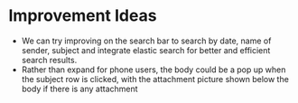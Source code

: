 # Improvement Ideas

- We can try improving on the search bar to search by date, name of sender, subject and integrate elastic search for better and efficient search results.
- Rather than expand for phone users, the body could be a pop up when the subject row is clicked, with the attachment picture shown below the body if there is any attachment